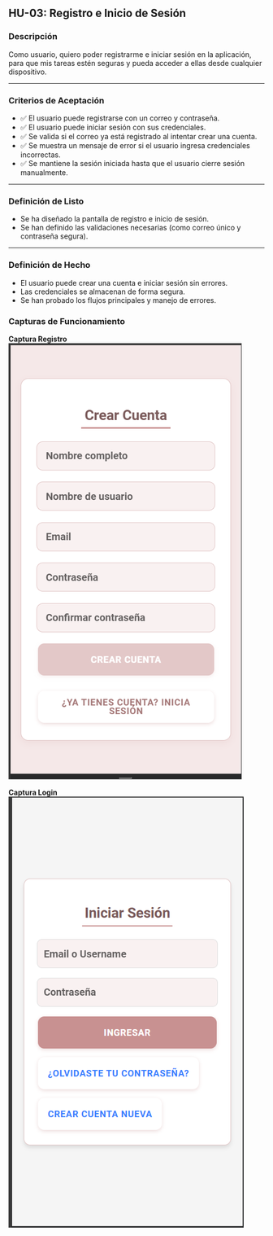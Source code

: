 ## HU-03: Registro e Inicio de Sesión

### Descripción
Como usuario, quiero poder registrarme e iniciar sesión en la aplicación, para que mis tareas estén seguras y pueda acceder a ellas desde cualquier dispositivo.

---

### Criterios de Aceptación
- ✅ El usuario puede registrarse con un correo y contraseña.  
- ✅ El usuario puede iniciar sesión con sus credenciales.  
- ✅ Se valida si el correo ya está registrado al intentar crear una cuenta.  
- ✅ Se muestra un mensaje de error si el usuario ingresa credenciales incorrectas.  
- ✅ Se mantiene la sesión iniciada hasta que el usuario cierre sesión manualmente.  

---

### Definición de Listo
- Se ha diseñado la pantalla de registro e inicio de sesión.  
- Se han definido las validaciones necesarias (como correo único y contraseña segura).  

---

### Definición de Hecho
- El usuario puede crear una cuenta e iniciar sesión sin errores.  
- Las credenciales se almacenan de forma segura.  
- Se han probado los flujos principales y manejo de errores.  

### Capturas de Funcionamiento
**Captura Registro**
![Captura de pantalla de la app](Capturas/Registro.png)

**Captura Login**
![Captura de pantalla de la app](Capturas/Login.png)

